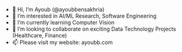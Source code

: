 - 👋 Hi, I’m Ayoub (@ayoubbensakhria)
- 👀 I’m interested in AI/ML Research, Software Engineering
- 🌱 I’m currently learning Computer Vision
- 💞️ I’m looking to collaborate on exciting Data Technology Projects (Healthcare, Finance)
- 📫 Please visit my website: ayoubb.com

<!---
ayoubbensakhria/ayoubbensakhria is a ✨ special ✨ repository because its `README.md` (this file) appears on your GitHub profile.
You can click the Preview link to take a look at your changes.
--->
